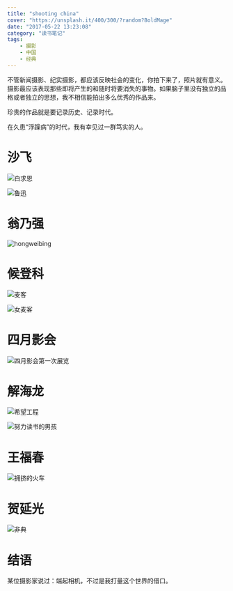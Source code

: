 ```yaml
---
title: "shooting china"
cover: "https://unsplash.it/400/300/?random?BoldMage"
date: "2017-05-22 13:23:08"
category: "读书笔记"
tags:
    - 摄影
    - 中国
    - 经典
---
```

不管新闻摄影、纪实摄影，都应该反映社会的变化，你拍下来了，照片就有意义。摄影最应该表现那些即将产生的和随时将要消失的事物。如果脑子里没有独立的品格或者独立的思想，我不相信能拍出多么优秀的作品来。

珍贵的作品就是要记录历史、记录时代。

在久患“浮躁病”的时代，我有幸见过一群笃实的人。

# 沙飞

![白求恩](/Users/tristan/Desktop/baiqiuen.jpg)

![鲁迅](/Users/tristan/Desktop/luxun.jpeg)

# 翁乃强

![hongweibing](/Users/tristan/Desktop/hongweibing.jpg)

# 候登科

![麦客](/Users/tristan/Desktop/maike.jpg)

![女麦客](/Users/tristan/Desktop/nvmaike.jpeg)

# 四月影会

![四月影会第一次展览](/Users/tristan/Desktop/siyueyinghui.jpg)

# 解海龙

![希望工程](/Users/tristan/Desktop/希望工程.jpg)

![努力读书的男孩](/Users/tristan/Desktop/努力读书的男孩.jpg)

# 王福春

![拥挤的火车](/Users/tristan/Desktop/拥挤的火车.jpg)

# 贺延光

![非典](/Users/tristan/Desktop/非典.jpg)

# 结语

某位摄影家说过：端起相机，不过是我打量这个世界的借口。

